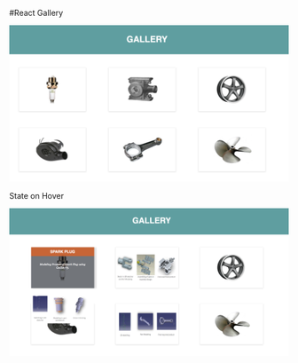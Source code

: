 #React Gallery




![Screenshot](./src/Docs/Main.png)




State on Hover



![Screenshot](./src/Docs/Hover.png)
